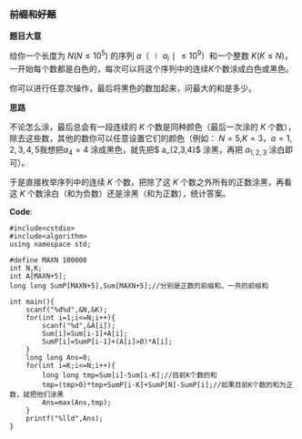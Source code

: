 
### ~~**前缀和好题**~~

**题目大意**

给你一个长度为 $N(N≤10^5)$ 的序列 $a$（$∣a_i∣≤10^9$）和一个整数 $K(K\leq N)$，一开始每个数都是白色的，每次可以将这个序列中的连续$K$个数涂成白色或黑色。

你可以进行任意次操作，最后将黑色的数加起来，问最大的和是多少。

**思路**

不论怎么涂，最后总会有一段连续的 $K$ 个数是同种颜色（最后一次涂的 $K$ 个数），除去这些数，其他的数你可以任意设置它们的颜色（例如： $N=5$,$K=3$，$a=1,2,3,4,5$我想把$a_4=4$ 涂成黑色，就先把$ a_{2,3,4}$ 涂黑，再把 $a_{1,2,3}$ 涂白即可）。

于是直接枚举序列中的连续 $K$ 个数，把除了这 $K$ 个数之外所有的正数涂黑，再看这 $K$ 个数涂白（和为负数）还是涂黑（和为正数），统计答案。

**Code**:

```
#include<cstdio>
#include<algorithm>
using namespace std;

#define MAXN 100000
int N,K;
int A[MAXN+5];
long long SumP[MAXN+5],Sum[MAXN+5];//分别是正数的前缀和、一共的前缀和

int main(){
    scanf("%d%d",&N,&K);
    for(int i=1;i<=N;i++){
        scanf("%d",&A[i]);
        Sum[i]=Sum[i-1]+A[i];
        SumP[i]=SumP[i-1]+(A[i]>0)*A[i];
    }
    long long Ans=0;
    for(int i=K;i<=N;i++){
        long long tmp=Sum[i]-Sum[i-K];//目前K个数的和
        tmp=(tmp>0)*tmp+SumP[i-K]+SumP[N]-SumP[i];//如果目前K个数的和为正数，就把他们涂黑
        Ans=max(Ans,tmp);
    }
    printf("%lld",Ans);
}
```
